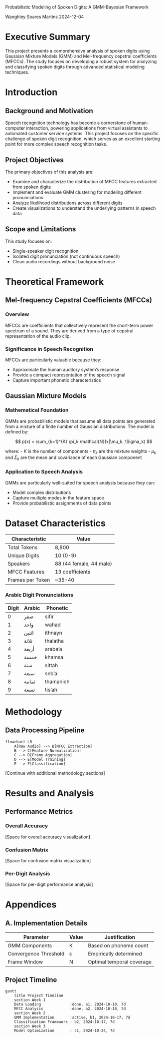# <div style="text-align: center; font-size: 1.5em; margin: 0; padding: 0;">

Probabilistic Modeling of Spoken Digits: A GMM-Bayesian Framework

</div>

Wanghley Soares Martins
2024-12-04

# Executive Summary

This project presents a comprehensive analysis of spoken digits using
Gaussian Mixture Models (GMM) and Mel-frequency cepstral coefficients
(MFCCs). The study focuses on developing a robust system for analyzing
and classifying spoken digits through advanced statistical modeling
techniques.

# Introduction

## Background and Motivation

Speech recognition technology has become a cornerstone of human-computer
interaction, powering applications from virtual assistants to automated
customer service systems. This project focuses on the specific challenge
of spoken digit recognition, which serves as an excellent starting point
for more complex speech recognition tasks.

## Project Objectives

The primary objectives of this analysis are:

- Examine and characterize the distribution of MFCC features extracted
  from spoken digits
- Implement and evaluate GMM clustering for modeling different
  pronunciations
- Analyze likelihood distributions across different digits
- Create visualizations to understand the underlying patterns in speech
  data

## Scope and Limitations

This study focuses on:

- Single-speaker digit recognition
- Isolated digit pronunciation (not continuous speech)
- Clean audio recordings without background noise

# Theoretical Framework

## Mel-frequency Cepstral Coefficients (MFCCs)

### Overview

MFCCs are coefficients that collectively represent the short-term power
spectrum of a sound. They are derived from a type of cepstral
representation of the audio clip.

### Significance in Speech Recognition

MFCCs are particularly valuable because they:

- Approximate the human auditory system’s response
- Provide a compact representation of the speech signal
- Capture important phonetic characteristics

<!-- ![MFCC Extraction Process](placeholder-for-mfcc-diagram.png) -->

## Gaussian Mixture Models

### Mathematical Foundation

GMMs are probabilistic models that assume all data points are generated
from a mixture of a finite number of Gaussian distributions. The model
is defined by:

$$
p(x) = \sum_{k=1}^{K} \pi_k \mathcal{N}(x|\mu_k, \Sigma_k)
$$

where: - $K$ is the number of components - $\pi_k$ are the mixture
weights - $\mu_k$ and $\Sigma_k$ are the mean and covariance of each
Gaussian component

### Application to Speech Analysis

GMMs are particularly well-suited for speech analysis because they can:

- Model complex distributions
- Capture multiple modes in the feature space
- Provide probabilistic assignments of data points

# Dataset Characteristics

| Characteristic   | Value                   |
|------------------|-------------------------|
| Total Tokens     | 8,800                   |
| Unique Digits    | 10 (0-9)                |
| Speakers         | 88 (44 female, 44 male) |
| MFCC Features    | 13 coefficients         |
| Frames per Token | ~35-40                  |

### Arabic Digit Pronunciations

| Digit | Arabic | Phonetic  |
|-------|--------|-----------|
| 0     | صفر    | sifir     |
| 1     | واحد   | wahad     |
| 2     | اثنين  | ithnayn   |
| 3     | ثلاثة  | thalatha  |
| 4     | أربعة  | araba’a   |
| 5     | خمسة   | khamsa    |
| 6     | ستة    | sittah    |
| 7     | سبعة   | seb’a     |
| 8     | ثمانية | thamanieh |
| 9     | تسعة   | tis’ah    |

# Methodology

## Data Processing Pipeline

``` mermaid
flowchart LR
    A[Raw Audio] --> B[MFCC Extraction]
    B --> C[Feature Normalization]
    C --> D[Frame Aggregation]
    D --> E[Model Training]
    E --> F[Classification]
```

\[Continue with additional methodology sections\]

# Results and Analysis

## Performance Metrics

<div class="panel-tabset">

### Overall Accuracy

\[Space for overall accuracy visualization\]

### Confusion Matrix

\[Space for confusion matrix visualization\]

### Per-Digit Analysis

\[Space for per-digit performance analysis\]

</div>

# Appendices

## A. Implementation Details

| Parameter             | Value | Justification             |
|-----------------------|-------|---------------------------|
| GMM Components        | K     | Based on phoneme count    |
| Convergence Threshold | ε     | Empirically determined    |
| Frame Window          | N     | Optimal temporal coverage |

## Project Timeline

``` mermaid
gantt
    title Project Timeline
    section Week 1
    Data Loading             :done, a1, 2024-10-10, 7d
    MFCC Analysis            :done, a2, 2024-10-10, 7d
    section Week 2
    GMM Implementation       :active, b1, 2024-10-17, 7d
    Classification Framework : b2, 2024-10-17, 7d
    section Week 3
    Model Optimization       : c1, 2024-10-24, 7d
```
